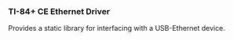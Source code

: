 ### TI-84+ CE Ethernet Driver

Provides a static library for interfacing with a USB-Ethernet device.
